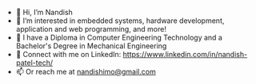 - 👋 Hi, I’m Nandish
- 👀 I’m interested in embedded systems, hardware development, application and web programming, and more!
- 🌱 I have a Diploma in Computer Engineering Technology and a Bachelor's Degree in Mechanical Engineering
- 🔗 Connect with me on LinkedIn: https://www.linkedin.com/in/nandish-patel-tech/
- 📫 Or reach me at nandishimo@gmail.com

<!---
nandishimo/nandishimo is a ✨ special ✨ repository because its `README.md` (this file) appears on your GitHub profile.
You can click the Preview link to take a look at your changes.
--->
